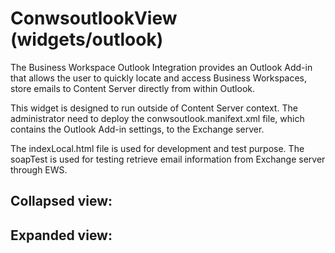 # ConwsoutlookView (widgets/outlook)

  The Business Workspace Outlook Integration provides an Outlook Add-in that allows the user to quickly
  locate and access Business Workspaces, store emails to Content Server directly from within Outlook.

  This widget is designed to run outside of Content Server context. The administrator need to deploy the 
  conwsoutlook.manifext.xml file, which contains the Outlook Add-in settings, to the Exchange server. 

  The indexLocal.html file is used for development and test purpose. The soapTest is used for testing
  retrieve email information from Exchange server through EWS.

## Collapsed view:

## Expanded view: